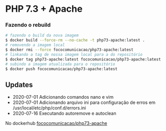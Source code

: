# PHP 7.3 + Apache

### Fazendo o rebuild
```sh
# fazendo o build da nova imagem
$ docker build --force-rm --no-cache -t php73-apache:latest .
# removendo a imagem local
$ docker rmi --force fococomunicacao/php73-apache:latest
# linkando a tag de nossa imagem local para a do repositório
$ docker tag php73-apache:latest fococomunicacao/php73-apache:latest
# subindo a imagem atualizada para o repositório
$ docker push fococomunicacao/php73-apache:latest
```

## Updates
- 2020-07-01 Adicionando comandos nano e vim
- 2020-07-01 Adicionando arquivo ini para configuração de erros em /usr/local/etc/php/conf.d/errors.ini
- 2020-07-16 Executando autoremove e autoclean

No dockerhub [fococomunicacao/php73-apache](https://hub.docker.com/r/fococomunicacao/php73-apache)
